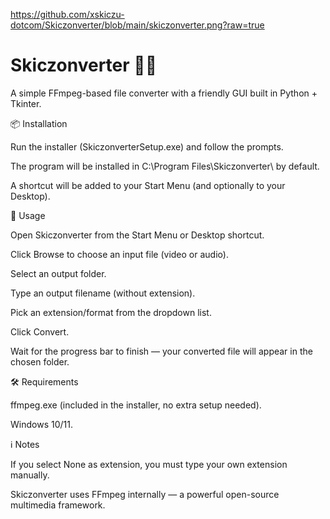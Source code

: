 https://github.com/xskiczu-dotcom/Skiczonverter/blob/main/skiczonverter.png?raw=true
# Skiczonverter 🎥🎵

A simple FFmpeg-based file converter with a friendly GUI built in Python + Tkinter.

📦 Installation

Run the installer (SkiczonverterSetup.exe) and follow the prompts.

The program will be installed in C:\Program Files\Skiczonverter\ by default.

A shortcut will be added to your Start Menu (and optionally to your Desktop).

🚀 Usage

Open Skiczonverter from the Start Menu or Desktop shortcut.

Click Browse to choose an input file (video or audio).

Select an output folder.

Type an output filename (without extension).

Pick an extension/format from the dropdown list.

Click Convert.

Wait for the progress bar to finish — your converted file will appear in the chosen folder.

🛠 Requirements

ffmpeg.exe (included in the installer, no extra setup needed).

Windows 10/11.

ℹ️ Notes

If you select None as extension, you must type your own extension manually.

Skiczonverter uses FFmpeg internally — a powerful open-source multimedia framework.
